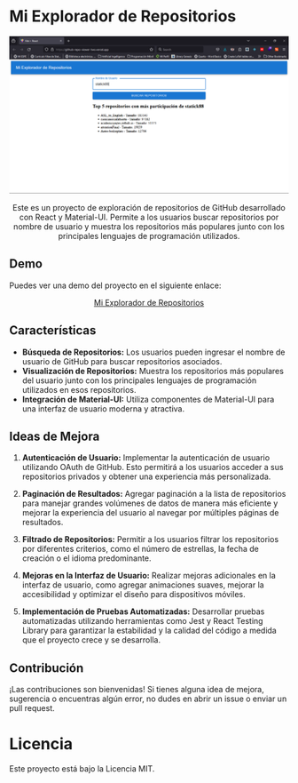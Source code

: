 # Mi Explorador de Repositorios

<center>

![alt text](image.png)

Este es un proyecto de exploración de repositorios de GitHub desarrollado con React y Material-UI. Permite a los usuarios buscar repositorios por nombre de usuario y muestra los repositorios más populares junto con los principales lenguajes de programación utilizados.

</center>

## Demo

Puedes ver una demo del proyecto en el siguiente enlace: 

<center>

[Mi Explorador de Repositorios](https://github-repo-viewer-two.vercel.app/)

</center>

## Características

- **Búsqueda de Repositorios:** Los usuarios pueden ingresar el nombre de usuario de GitHub para buscar repositorios asociados.
- **Visualización de Repositorios:** Muestra los repositorios más populares del usuario junto con los principales lenguajes de programación utilizados en esos repositorios.
- **Integración de Material-UI:** Utiliza componentes de Material-UI para una interfaz de usuario moderna y atractiva.

## Ideas de Mejora

  1. **Autenticación de Usuario:** Implementar la autenticación de usuario utilizando OAuth de GitHub. Esto permitirá a los usuarios acceder a sus repositorios privados y obtener una experiencia más personalizada.

  2. **Paginación de Resultados:** Agregar paginación a la lista de repositorios para manejar grandes volúmenes de datos de manera más eficiente y mejorar la experiencia del usuario al navegar por múltiples páginas de resultados.

  3. **Filtrado de Repositorios:** Permitir a los usuarios filtrar los repositorios por diferentes criterios, como el número de estrellas, la fecha de creación o el idioma predominante.

  4. **Mejoras en la Interfaz de Usuario:** Realizar mejoras adicionales en la interfaz de usuario, como agregar animaciones suaves, mejorar la accesibilidad y optimizar el diseño para dispositivos móviles.

  5. **Implementación de Pruebas Automatizadas:** Desarrollar pruebas automatizadas utilizando herramientas como Jest y React Testing Library para garantizar la estabilidad y la calidad del código a medida que el proyecto crece y se desarrolla.

## Contribución

¡Las contribuciones son bienvenidas! Si tienes alguna idea de mejora, sugerencia o encuentras algún error, no dudes en abrir un issue o enviar un pull request.

# Licencia

Este proyecto está bajo la Licencia MIT.